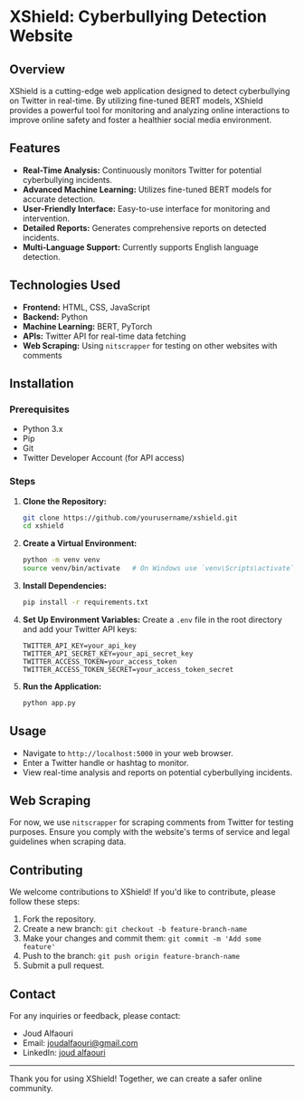 # XShield: Cyberbullying Detection Website



## Overview

XShield is a cutting-edge web application designed to detect cyberbullying on Twitter in real-time. By utilizing fine-tuned BERT models, XShield provides a powerful tool for monitoring and analyzing online interactions to improve online safety and foster a healthier social media environment.

## Features

- **Real-Time Analysis:** Continuously monitors Twitter for potential cyberbullying incidents.
- **Advanced Machine Learning:** Utilizes fine-tuned BERT models for accurate detection.
- **User-Friendly Interface:** Easy-to-use interface for monitoring and intervention.
- **Detailed Reports:** Generates comprehensive reports on detected incidents.
- **Multi-Language Support:** Currently supports English language detection.

## Technologies Used

- **Frontend:** HTML, CSS, JavaScript
- **Backend:** Python
- **Machine Learning:** BERT, PyTorch
- **APIs:** Twitter API for real-time data fetching
- **Web Scraping:** Using `nitscrapper` for testing on other websites with comments

## Installation

### Prerequisites

- Python 3.x
- Pip
- Git
- Twitter Developer Account (for API access)

### Steps

1. **Clone the Repository:**
    ```sh
    git clone https://github.com/yourusername/xshield.git
    cd xshield
    ```

2. **Create a Virtual Environment:**
    ```sh
    python -m venv venv
    source venv/bin/activate   # On Windows use `venv\Scripts\activate`
    ```

3. **Install Dependencies:**
    ```sh
    pip install -r requirements.txt
    ```

4. **Set Up Environment Variables:**
    Create a `.env` file in the root directory and add your Twitter API keys:
    ```env
    TWITTER_API_KEY=your_api_key
    TWITTER_API_SECRET_KEY=your_api_secret_key
    TWITTER_ACCESS_TOKEN=your_access_token
    TWITTER_ACCESS_TOKEN_SECRET=your_access_token_secret
    ```

5. **Run the Application:**
    ```sh
    python app.py
    ```

## Usage

- Navigate to `http://localhost:5000` in your web browser.
- Enter a Twitter handle or hashtag to monitor.
- View real-time analysis and reports on potential cyberbullying incidents.

## Web Scraping

For now, we use `nitscrapper` for scraping comments from Twitter for testing purposes. Ensure you comply with the website's terms of service and legal guidelines when scraping data.

## Contributing

We welcome contributions to XShield! If you'd like to contribute, please follow these steps:

1. Fork the repository.
2. Create a new branch: `git checkout -b feature-branch-name`
3. Make your changes and commit them: `git commit -m 'Add some feature'`
4. Push to the branch: `git push origin feature-branch-name`
5. Submit a pull request.



## Contact

For any inquiries or feedback, please contact:

- Joud Alfaouri
- Email: [joudalfaouri@gmail.com](mailto:joudalfaouri@gmail.com)
- LinkedIn: [joud alfaouri](https://www.linkedin.com/in/joudalfaouri)

---

Thank you for using XShield! Together, we can create a safer online community.
